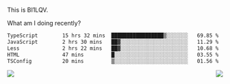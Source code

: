 This is BI1LQV.

What am I doing recently?

<!--START_SECTION:waka-->

```txt
TypeScript        15 hrs 32 mins  █████████████████▒░░░░░░░   69.85 %
JavaScript        2 hrs 30 mins   ██▓░░░░░░░░░░░░░░░░░░░░░░   11.29 %
Less              2 hrs 22 mins   ██▓░░░░░░░░░░░░░░░░░░░░░░   10.68 %
HTML              47 mins         █░░░░░░░░░░░░░░░░░░░░░░░░   03.55 %
TSConfig          20 mins         ▒░░░░░░░░░░░░░░░░░░░░░░░░   01.56 %
```

<!--END_SECTION:waka-->
<img align="right" src="https://github-readme-stats.vercel.app/api?username=bi1lqv&show_icons=true&count_private=true">

<img src="https://metrics.lecoq.io/bi1lqv?template=classic&base.activity=0&base.community=0&base.repositories=0&base.metadata=0&isocalendar=1&base=header%2C%20activity%2C%20community%2C%20repositories%2C%20metadata&base.indepth=false&base.hireable=false&isocalendar=false&isocalendar.duration=full-year&config.timezone=Asia%2FShanghai">

